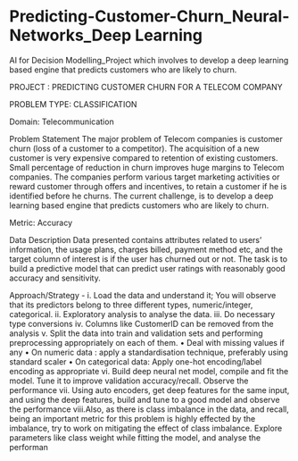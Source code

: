 # Predicting-Customer-Churn_Neural-Networks_Deep Learning
AI for Decision Modelling_Project which involves to develop a deep learning based engine that predicts customers who are likely to churn.

PROJECT : PREDICTING CUSTOMER CHURN FOR A TELECOM COMPANY

PROBLEM TYPE: CLASSIFICATION

Domain: Telecommunication

Problem Statement
The major problem of Telecom companies is customer churn (loss of a customer to a competitor). The acquisition of a new customer is very expensive compared to retention of existing customers. Small percentage of reduction in churn improves huge margins to Telecom companies. The companies perform various target marketing activities or reward customer through offers and incentives, to retain a customer if he is identified before he churns. The current challenge, is to develop a deep learning based engine that predicts
customers who are likely to churn.

Metric: Accuracy


Data Description
Data presented contains attributes related to users’ information, the
usage plans, charges billed, payment method etc, and the target column of interest is if the user has churned out or not. The task is to build a predictive model that can predict user ratings with reasonably good accuracy and sensitivity.

 Approach/Strategy -
i. Load the data and understand it; You will observe that its predictors
belong to three different types, numeric/integer, categorical.
ii. Exploratory analysis to analyse the data.
iii. Do necessary type conversions
iv. Columns like CustomerID can be removed from the analysis
v. Split the data into train and validation sets and performing preprocessing appropriately on each of them.
• Deal with missing values if any
• On numeric data : apply a standardisation technique, preferably
using standard scaler
• On categorical data: Apply one-hot encoding/label encoding as
appropriate
vi. Build deep neural net model, compile and fit the model. Tune it to
improve validation accuracy/recall. Observe the performance
vii. Using auto encoders, get deep features for the same input, and using
the deep features, build and tune to a good model and observe the
performance
viii.Also, as there is class imbalance in the data, and recall, being an important metric for this problem is highly effected by the imbalance,
try to work on mitigating the effect of class imbalance. Explore parameters like class weight while fitting the model, and analyse the
performan
